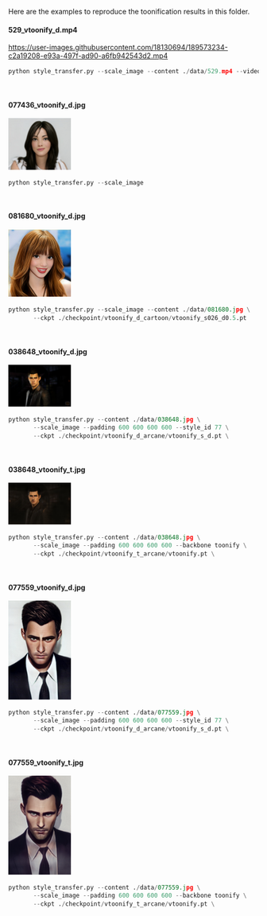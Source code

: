 Here are the examples to reproduce the toonification results in this folder.

#### 529_vtoonify_d.mp4
https://user-images.githubusercontent.com/18130694/189573234-c2a19208-e93a-497f-ad90-a6fb942543d2.mp4

```python
python style_transfer.py --scale_image --content ./data/529.mp4 --video
```
<br/>

#### 077436_vtoonify_d.jpg
<img src="./077436_vtoonify_d.jpg" width=25%>

```python
python style_transfer.py --scale_image
```
<br/>

#### 081680_vtoonify_d.jpg
<img src="./081680_vtoonify_d.jpg" width=25%>

```python
python style_transfer.py --scale_image --content ./data/081680.jpg \
       --ckpt ./checkpoint/vtoonify_d_cartoon/vtoonify_s026_d0.5.pt
```
<br/>

#### 038648_vtoonify_d.jpg
<img src="./038648_vtoonify_d.jpg" width=25%>

```python
python style_transfer.py --content ./data/038648.jpg \
       --scale_image --padding 600 600 600 600 --style_id 77 \
       --ckpt ./checkpoint/vtoonify_d_arcane/vtoonify_s_d.pt \
```
<br/>

#### 038648_vtoonify_t.jpg
<img src="./038648_vtoonify_t.jpg" width=25%>

```python
python style_transfer.py --content ./data/038648.jpg \
       --scale_image --padding 600 600 600 600 --backbone toonify \
       --ckpt ./checkpoint/vtoonify_t_arcane/vtoonify.pt \
```
<br/>

#### 077559_vtoonify_d.jpg
<img src="./077559_vtoonify_d.jpg" width=25%>

```python
python style_transfer.py --content ./data/077559.jpg \
       --scale_image --padding 600 600 600 600 --style_id 77 \
       --ckpt ./checkpoint/vtoonify_d_arcane/vtoonify_s_d.pt \
```
<br/>

#### 077559_vtoonify_t.jpg
<img src="./077559_vtoonify_t.jpg" width=25%>

```python
python style_transfer.py --content ./data/077559.jpg \
       --scale_image --padding 600 600 600 600 --backbone toonify \
       --ckpt ./checkpoint/vtoonify_t_arcane/vtoonify.pt \
```
